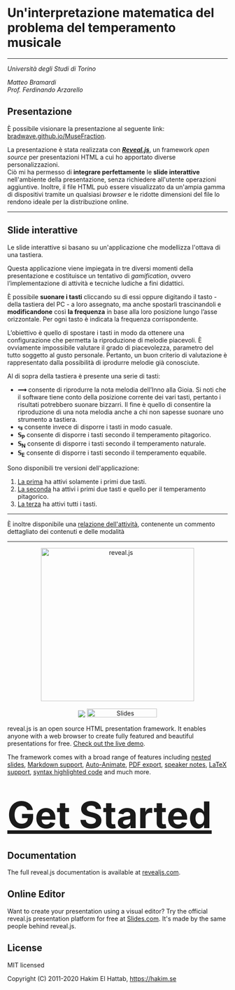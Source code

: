 # Un'interpretazione matematica del problema del temperamento musicale

---

_Università degli Studi di Torino_

_Matteo Bramardi_<br>
_Prof. Ferdinando Arzarello_

## Presentazione

È possibile visionare la presentazione al seguente link: [bradwave.github.io/MuseFraction](https://bradwave.github.io/MuseFraction).

La presentazione è stata realizzata con [_**Reveal.js**_](https://revealjs.com/), un framework _open source_ per presentazioni HTML a cui ho apportato diverse personalizzazioni.<br>
Ciò mi ha permesso di **integrare perfettamente** le **slide interattive** nell'ambiente della presentazione, senza richiedere all'utente operazioni aggiuntive. Inoltre, il file HTML può essere visualizzato da un'ampia gamma di dispositivi tramite un qualsiasi _browser_ e le ridotte dimensioni del file lo rendono ideale per la distribuzione online.

---

## Slide interattive

Le slide interattive si basano su un'applicazione che modellizza l'ottava di una tastiera.

Questa applicazione viene impiegata in tre diversi momenti della presentazione e costituisce un tentativo di _gamification_, ovvero l’implementazione di attività e tecniche ludiche a fini didattici.

È possibile **suonare i tasti** cliccando su di essi oppure digitando il tasto - della tastiera del PC - a loro assegnato, ma anche spostarli trascinandoli e **modificandone** così **la frequenza** in base alla loro posizione lungo l’asse orizzontale. Per ogni tasto è indicata la frequenza corrispondente.

L’obiettivo è quello di spostare i tasti in modo da ottenere una configurazione che permetta la riproduzione di melodie piacevoli. È ovviamente impossibile valutare il grado di piacevolezza, parametro del tutto soggetto al gusto personale. Pertanto, un buon criterio di valutazione è rappresentato dalla possibilità di  iprodurre melodie già conosciute.

Al di sopra della tastiera è presente una serie di tasti:

- **⟿** consente di riprodurre la nota melodia dell’Inno alla Gioia. Si noti che il software tiene conto della posizione corrente dei vari tasti, pertanto i risultati potrebbero suonare bizzarri. Il fine è quello di consentire la riproduzione di una nota melodia anche a chi non sapesse suonare uno strumento a tastiera.
- **⥃** consente invece di disporre i tasti in modo casuale.
- **𝕊<sub>P</sub>** consente di disporre i tasti secondo il temperamento pitagorico.
- **𝕊<sub>N</sub>** consente di disporre i tasti secondo il temperamento naturale.
- **𝕊<sub>E</sub>** consente di disporre i tasti secondo il temperamento equabile.

Sono disponibili tre versioni dell'applicazione:

1. [La prima](https://bradwave.github.io/MuseFraction/animations/piano-1.html) ha attivi solamente i primi due tasti.
2. [La seconda](https://bradwave.github.io/MuseFraction/animations/piano-2.html) ha attivi i primi due tasti e quello per il temperamento pitagorico.
3. [La terza](https://bradwave.github.io/MuseFraction/animations/piano-3.html) ha attivi tutti i tasti.

---

È inoltre disponibile una [relazione dell'attività](https://bradwave.github.io/MuseFraction/doc/Relazione%20dell'attivit%C3%A0.pdf), contenente un commento dettagliato dei contenuti e delle modalità

---

<p align="center">
  <a href="https://revealjs.com">
  <img src="https://hakim-static.s3.amazonaws.com/reveal-js/logo/v1/reveal-black-text.svg" alt="reveal.js" width="350">
  </a>
  <br><br>
  <a href="https://github.com/hakimel/reveal.js/actions"><img src="https://github.com/hakimel/reveal.js/workflows/tests/badge.svg"></a>
  <a href="https://slides.com/"><img src="https://s3.amazonaws.com/static.slid.es/images/slides-github-banner-320x40.png?1" alt="Slides" width="160" height="20"></a>
</p>

reveal.js is an open source HTML presentation framework. It enables anyone with a web browser to create fully featured and beautiful presentations for free. [Check out the live demo](https://revealjs.com/).

The framework comes with a broad range of features including [nested slides](https://revealjs.com/vertical-slides/), [Markdown support](https://revealjs.com/markdown/), [Auto-Animate](https://revealjs.com/auto-animate/), [PDF export](https://revealjs.com/pdf-export/), [speaker notes](https://revealjs.com/speaker-view/), [LaTeX support](https://revealjs.com/math/), [syntax highlighted code](https://revealjs.com/code/) and much more.

<h1>
  <a href="https://revealjs.com/installation" style="font-size: 3em;">Get Started</a>
</h1>

## Documentation
The full reveal.js documentation is available at [revealjs.com](https://revealjs.com).

## Online Editor
Want to create your presentation using a visual editor? Try the official reveal.js presentation platform for free at [Slides.com](https://slides.com). It's made by the same people behind reveal.js.

## License

MIT licensed

Copyright (C) 2011-2020 Hakim El Hattab, https://hakim.se